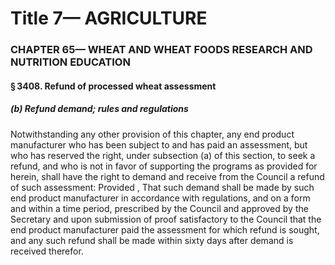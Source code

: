 
# Title 7— AGRICULTURE
### CHAPTER 65— WHEAT AND WHEAT FOODS RESEARCH AND NUTRITION EDUCATION
#### § 3408. Refund of processed wheat assessment
##### (b) Refund demand; rules and regulations

Notwithstanding any other provision of this chapter, any end product manufacturer who has been subject to and has paid an assessment, but who has reserved the right, under subsection (a) of this section, to seek a refund, and who is not in favor of supporting the programs as provided for herein, shall have the right to demand and receive from the Council a refund of such assessment: Provided , That such demand shall be made by such end product manufacturer in accordance with regulations, and on a form and within a time period, prescribed by the Council and approved by the Secretary and upon submission of proof satisfactory to the Council that the end product manufacturer paid the assessment for which refund is sought, and any such refund shall be made within sixty days after demand is received therefor.
